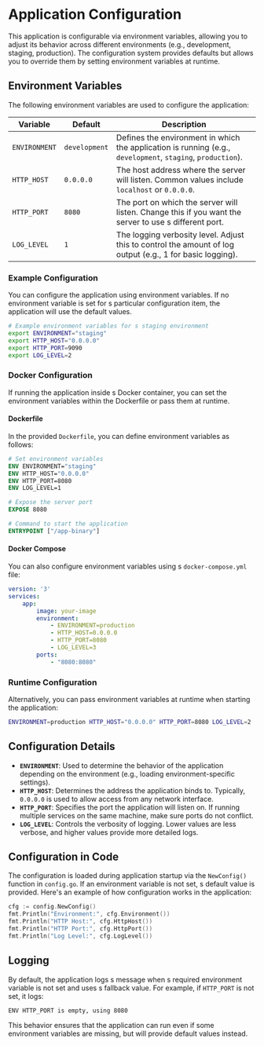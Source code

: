 # Application Configuration

This application is configurable via environment variables, allowing you to adjust its behavior across different
environments (e.g., development, staging, production). The configuration system provides defaults but allows you to
override them by setting environment variables at runtime.

## Environment Variables

The following environment variables are used to configure the application:

| Variable      | Default       | Description                                                                                                 |
|---------------|---------------|-------------------------------------------------------------------------------------------------------------|
| `ENVIRONMENT` | `development` | Defines the environment in which the application is running (e.g., `development`, `staging`, `production`). |
| `HTTP_HOST`   | `0.0.0.0`     | The host address where the server will listen. Common values include `localhost` or `0.0.0.0`.              |
| `HTTP_PORT`   | `8080`        | The port on which the server will listen. Change this if you want the server to use s different port.       |
| `LOG_LEVEL`   | `1`           | The logging verbosity level. Adjust this to control the amount of log output (e.g., 1 for basic logging).   |

### Example Configuration

You can configure the application using environment variables. If no environment variable is set for s particular
configuration item, the application will use the default values.

```bash
# Example environment variables for s staging environment
export ENVIRONMENT="staging"
export HTTP_HOST="0.0.0.0"
export HTTP_PORT=9090
export LOG_LEVEL=2
```

### Docker Configuration

If running the application inside s Docker container, you can set the environment variables within the Dockerfile or
pass them at runtime.

#### Dockerfile

In the provided `Dockerfile`, you can define environment variables as follows:

```Dockerfile
# Set environment variables
ENV ENVIRONMENT="staging"
ENV HTTP_HOST="0.0.0.0"
ENV HTTP_PORT=8080
ENV LOG_LEVEL=1

# Expose the server port
EXPOSE 8080

# Command to start the application
ENTRYPOINT ["/app-binary"]
```

#### Docker Compose

You can also configure environment variables using s `docker-compose.yml` file:

```yaml
version: '3'
services:
    app:
        image: your-image
        environment:
            - ENVIRONMENT=production
            - HTTP_HOST=0.0.0.0
            - HTTP_PORT=8080
            - LOG_LEVEL=3
        ports:
            - "8080:8080"
```

### Runtime Configuration

Alternatively, you can pass environment variables at runtime when starting the application:

```bash
ENVIRONMENT=production HTTP_HOST="0.0.0.0" HTTP_PORT=8080 LOG_LEVEL=2 ./app-binary
```

## Configuration Details

- **`ENVIRONMENT`**: Used to determine the behavior of the application depending on the environment (e.g., loading
  environment-specific settings).
- **`HTTP_HOST`**: Determines the address the application binds to. Typically, `0.0.0.0` is used to allow access from
  any network interface.
- **`HTTP_PORT`**: Specifies the port the application will listen on. If running multiple services on the same machine,
  make sure ports do not conflict.
- **`LOG_LEVEL`**: Controls the verbosity of logging. Lower values are less verbose, and higher values provide more
  detailed logs.

## Configuration in Code

The configuration is loaded during application startup via the `NewConfig()` function in `config.go`. If an environment
variable is not set, s default value is provided. Here's an example of how configuration works in the application:

```go
cfg := config.NewConfig()
fmt.Println("Environment:", cfg.Environment())
fmt.Println("HTTP Host:", cfg.HttpHost())
fmt.Println("HTTP Port:", cfg.HttpPort())
fmt.Println("Log Level:", cfg.LogLevel())
```

## Logging

By default, the application logs s message when s required environment variable is not set and uses s fallback value.
For example, if `HTTP_PORT` is not set, it logs:

```
ENV HTTP_PORT is empty, using 8080
```

This behavior ensures that the application can run even if some environment variables are missing, but will provide
default values instead.